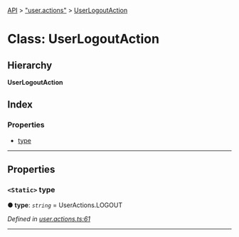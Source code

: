 [API](../README.md) > ["user.actions"](../modules/_user_actions_.md) > [UserLogoutAction](../classes/_user_actions_.userlogoutaction.md)

# Class: UserLogoutAction

## Hierarchy

**UserLogoutAction**

## Index

### Properties

* [type](_user_actions_.userlogoutaction.md#type)

---

## Properties

<a id="type"></a>

### `<Static>` type

**● type**: *`string`* =  UserActions.LOGOUT

*Defined in [user.actions.ts:61](https://github.com/authumn/authumn-angular/blob/04acefe/projects/authumn-angular/src/user/user.actions.ts#L61)*

___

